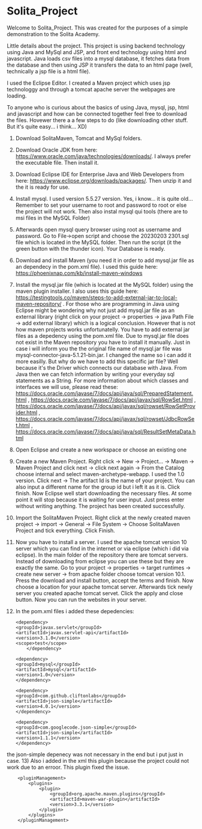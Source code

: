 # Solita_Project
 
Welcome to Solita_Project. This was created for the purposes of a simple demonstration to the Solita Academy.

Little details about the project.
This project is using backend technology using Java and MySql and JSP, and front end technology using html and javascript.
Java loads csv files into a mysql database, it fetches data from the database and then using JSP it transfers the data to an html page (well, technically a jsp file is a html file).

I used the Eclipse Editor. I created a Maven project which uses jsp technologgy and through a tomcat apache server the webpages are loading.

To anyone who is curious about the basics of using Java, mysql, jsp, html and javascript and how can be connected together feel free to download the files.
Hovewer there a a few steps to do (like downloading other stuff. But it's quite easy... i think... XD)

1) Download SolitaMaven, Tomcat and MySql folders. 
2) Download Oracle JDK from here: https://www.oracle.com/java/technologies/downloads/. I always prefer the executable file. Then install it.
3) Download Eclipse IDE for Enterprise Java and Web Developers from here: https://www.eclipse.org/downloads/packages/. Then unzip it and the it is ready for use.
4) Install mysql. I used version 5.5.27 version. Yes, i know... it is quite old... Remember to set your username to root and password to root or else the project will not work. Then  also instal mysql qui tools (there are to msi files in the MySQL Folder)
5) Afterwards open mysql query browser using root as username and password. Go to File->open script and choose the 20230203 2301.sql file which is located in the MySQL folder. Then run the script (it the green button with the thunder icon). Your Database is ready.
6) Download and install Maven (you need it in order to add mysql.jar file as an dependecy in the pom.xml file). I used this guide here: https://phoenixnap.com/kb/install-maven-windows
7) Install the mysql.jar file (which is located at the MySQL folder) using the maven plugin installer. I also uses this guide here: https://testingtools.co/maven/steps-to-add-external-jar-to-local-maven-repository/ . For those who are programming in Java using Eclipse might be wondering why not just add mysql.jar file as an external library (right click on your project -> properties -> java Path File -> add external library) which is a logical conclusion. However that is not how maven projects works unfortunatelly. You have to add external jar files as a depedency using the pom.xml file. Due to mysql.jar file does not exist in the Maven repository you have to install it manually. Just in case i will inform you the the original file name of mysql.jar file was mysql-connector-java-5.1.21-bin.jar. I changed the name so i can add it more easilly. But why do we have to add this specific jar file? Well because it's the Driver which connects our database with Java. From Java then we can fetch information by writing your everyday sql statements as a String. For more information about which classes and interfaces we will use, please read these: 
 https://docs.oracle.com/javase/7/docs/api/java/sql/PreparedStatement.html ,
 https://docs.oracle.com/javase/7/docs/api/javax/sql/RowSet.html ,
 https://docs.oracle.com/javase/7/docs/api/javax/sql/rowset/RowSetProvider.html ,
 https://docs.oracle.com/javase/7/docs/api/javax/sql/rowset/JdbcRowSet.html ,
 https://docs.oracle.com/javase/7/docs/api/java/sql/ResultSetMetaData.html 
8) Open Eclipse and create a new workspace or choose an existing one
9) Create a new Maven Project. Right click -> New -> Project... -> Maven -> Maven Project and click next -> click next again -> From the Catalog choose internal and select maven-archetype-webapp. I used the 1.0 version. Click next -> The artifact Id is the name of your project. You can also input a different name for the group id but i left it as it is. Click finish. Now Eclipse well start downloading the necessary files. At some point it will stop because it is waiting for user input. Just press enter without writing anything. The project has been created successfully.
10) Import the SolitaMaven Project. Right click at the newly created maven project -> import -> General -> File System -> Choose SolitaMaven Project and tick everything. Click Finish.
11) Now you have to install a server. I used the apache tomcat version 10 server which you can find in the internet or via eclipse (which i did via eclipse). In the main folder of the repository there are tomcat servers. Instead of downloading from eclipse you can use these but they are exactly the same. Go to your project -> properties -> target runtimes -> create new server -> from apache folder choose tomcat version 10.1. Press the download and install button, accept the terms and finish. Now choose a location for your apache tomcat server. Afterwards tick newly server you created apache tomcat servet. Click the apply and close button. Now you can run the websites in your server.
12) In the pom.xml files i added these depedencies:

   
		<dependency>
	    <groupId>javax.servlet</groupId>
	    <artifactId>javax.servlet-api</artifactId>
	    <version>3.1.0</version>
	    <scope>test</scope>
    		</dependency>
    
		<dependency>
    	<groupId>mysql</groupId>
    	<artifactId>mysql</artifactId>
    	<version>1.0</version>
    	</dependency>
    
    	<dependency>
	    <groupId>com.github.cliftonlabs</groupId>
	    <artifactId>json-simple</artifactId>
	    <version>4.0.1</version>
		</dependency>
	
		<dependency>
		<groupId>com.googlecode.json-simple</groupId>
		<artifactId>json-simple</artifactId>
		<version>1.1.1</version>
		</dependency>
 
the json-simple depenecy was not necessary in the end but i put just in case.
13) Also i added in the xml this plugin because the project could not work due to an erroor. This plugin fixed the issue.

		<pluginManagement>
			<plugins>
				<plugin>
					<groupId>org.apache.maven.plugins</groupId>
					<artifactId>maven-war-plugin</artifactId>
					<version>3.3.1</version>
				</plugin>
			</plugins>
		</pluginManagement>

